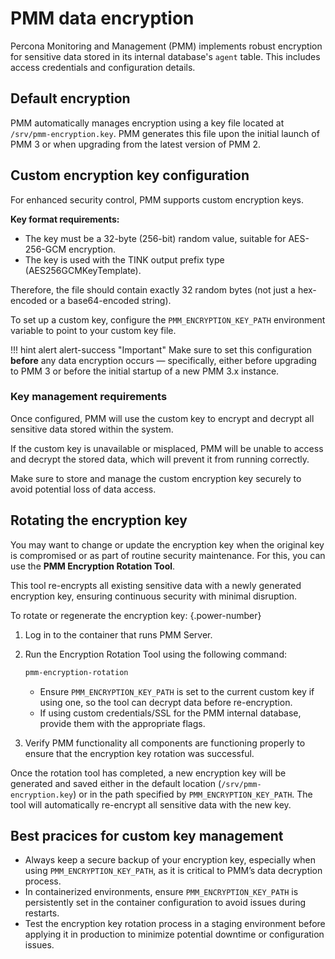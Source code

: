 # PMM data encryption

Percona Monitoring and Management (PMM) implements robust encryption for sensitive data stored in its internal database's `agent` table. This includes access credentials and configuration details.

## Default encryption

PMM automatically manages encryption using a key file located at `/srv/pmm-encryption.key`. PMM generates this file upon the initial launch of PMM 3 or when upgrading from the latest version of PMM 2.

## Custom encryption key configuration

For enhanced security control, PMM supports custom encryption keys.

**Key format requirements:**

- The key must be a 32-byte (256-bit) random value, suitable for AES-256-GCM encryption.
- The key is used with the TINK output prefix type (AES256GCMKeyTemplate).

Therefore, the file should contain exactly 32 random bytes (not just a hex-encoded or a base64-encoded string).

To set up a custom key, configure the `PMM_ENCRYPTION_KEY_PATH` environment variable to point to your custom key file.

!!! hint alert alert-success "Important"
    Make sure to set this configuration  **before** any data encryption occurs — specifically, either before upgrading to PMM 3 or before the initial startup of a new PMM 3.x instance.

### Key management requirements

Once configured, PMM will use the custom key to encrypt and decrypt all sensitive data stored within the system.

If the custom key is unavailable or misplaced, PMM will be unable to access and decrypt the stored data, which will prevent it from running correctly.

Make sure to store and manage the custom encryption key securely to avoid potential loss of data access.

## Rotating the encryption key

You may want to change or update the encryption key when the original key is compromised or as part of routine security maintenance. For this, you can use the **PMM Encryption Rotation Tool**.

This tool re-encrypts all existing sensitive data with a newly generated encryption key, ensuring continuous security with minimal disruption.

To rotate or regenerate the encryption key:
{.power-number}

1. Log in to the container that runs PMM Server.

2. Run the Encryption Rotation Tool using the following command:

    ```bash
   pmm-encryption-rotation
    ```

      - Ensure `PMM_ENCRYPTION_KEY_PATH` is set to the current custom key if using one, so the tool can decrypt data before re-encryption.
      - If using custom credentials/SSL for the PMM internal database, provide them with the appropriate flags.

3. Verify PMM functionality all components are functioning properly to ensure that the encryption key rotation was successful.

Once the rotation tool has completed, a new encryption key will be generated and saved either in the default location (`/srv/pmm-encryption.key`) or in the path specified by `PMM_ENCRYPTION_KEY_PATH`. The tool will automatically re-encrypt all sensitive data with the new key.

## Best pracices for custom key management

- Always keep a secure backup of your encryption key, especially when using `PMM_ENCRYPTION_KEY_PATH`, as it is critical to PMM’s data decryption process.
- In containerized environments, ensure `PMM_ENCRYPTION_KEY_PATH` is persistently set in the container configuration to avoid issues during restarts.
- Test the encryption key rotation process in a staging environment before applying it in production to minimize potential downtime or configuration issues.
